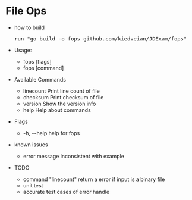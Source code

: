 # File Ops

* how to build 
   <pre>run "go build -o fops github.com/kiedveian/JDExam/fops" </pre>

* Usage:
  *  fops [flags]
  *  fops [command]

* Available Commands
  * linecount Print line count of file
  * checksum  Print checksum of file
  * version     Show the version info
  * help         Help about commands
* Flags
  * -h, --help   help for fops

* known issues
  * error message inconsistent with example

* TODO 
  * command "linecount" return a error if input is a binary file
  * unit test
  * accurate test cases of error handle
